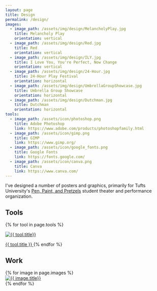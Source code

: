 ```yaml
---
layout: page
title: Design
permalink: /design/
images:
  - image_path: /assets/img/design/MelancholyPlay.jpg
    title: Melancholy Play
    orientation: vertical
  - image_path: /assets/img/design/Red.jpg
    title: Red
    orientation: vertical
  - image_path: /assets/img/design/ILY.jpg
    title: I Love You, You're Perfect, Now Change
    orientation: vertical
  - image_path: /assets/img/design/24-Hour.jpg
    title: 24-Hour Play Festival
    orientation: horizontal
  - image_path: /assets/img/design/UmbrellaGroupShowcase.jpg
    title: Umbrella Group Showcase
    orientation: horizontal
  - image_path: /assets/img/design/Dutchman.jpg
    title: Dutchman
    orientation: horizontal
tools:
  - image_path: /assets/icon/photoshop.png
    title: Adobe Photoshop
    link: https://www.adobe.com/products/photoshopfamily.html
  - image_path: /assets/icon/gimp.png
    title: GIMP
    link: https://www.gimp.org/
  - image_path: /assets/icon/google_fonts.png
    title: Google Fonts
    link: https://fonts.google.com/
  - image_path: /assets/icon/canva.png
    title: Canva
    link: https://www.canva.com/
---
```


I've designed a number of posters and graphics, primarily for Tufts University's [Pen, Paint, and Pretzels](http://tufts3ps.com/) student theater and performance organization.

## Tools

<div>
  <div class="row">
    {% for tool in page.tools %}
      <a class="col-6-sm col-3-md center card" href="{{ tool.link }}">
        <p><img src="{{ tool.image_path }}" alt="{{ tool.title}}"/></p>
        <span>{{ tool.title }}</span>
      </a>
    {% endfor %}
  </div>
</div>

## Work

<div>
  <div class="row">
    {% for image in page.images %}
      <div class="{% if image.orientation == 'vertical' %}col-4-md{% else %}col-12{% endif %}">
        <a target="_blank" href="{{ image.image_path }}"><img src="{{ image.image_path }}" alt="{{ image.title}}"/></a>
      </div>
    {% endfor %}
  </div>
</div>
